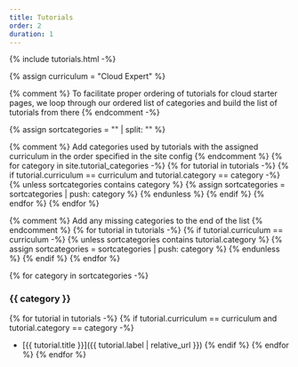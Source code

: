 ```yaml
---
title: Tutorials
order: 2
duration: 1
---
```


{% include tutorials.html -%}

{% assign curriculum = "Cloud Expert" %}

{% comment %}
To facilitate proper ordering of tutorials for cloud starter pages, we loop
through our ordered list of categories and build the list of tutorials from
there
{% endcomment -%}

{% assign sortcategories = "" | split: "" %}

{% comment %}
Add categories used by tutorials with the assigned curriculum in the order
specified in the site config
{% endcomment %}
{% for category in site.tutorial_categories -%}
  {% for tutorial in tutorials -%}
    {% if tutorial.curriculum == curriculum and tutorial.category == category -%}
      {% unless sortcategories contains category %}
        {% assign sortcategories = sortcategories | push: category %}
      {% endunless %}
    {% endif %}
  {% endfor %}
{% endfor %}

{% comment %}
Add any missing categories to the end of the list
{% endcomment %}
{% for tutorial in tutorials -%}
  {% if tutorial.curriculum == curriculum -%}
    {% unless sortcategories contains tutorial.category %}
      {% assign sortcategories = sortcategories | push: category %}
    {% endunless %}
  {% endif %}
{% endfor %}

{% for category in sortcategories -%}
### {{ category }}
  {% for tutorial in tutorials -%}
    {% if tutorial.curriculum == curriculum and tutorial.category == category -%}
* [{{ tutorial.title }}]({{ tutorial.label | relative_url }})
    {% endif %}
  {% endfor %}
{% endfor %}
